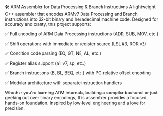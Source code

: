 🛠️ ARM Assembler for Data Processing & Branch Instructions
A lightweight C++ assembler that encodes ARMv7 Data Processing and Branch instructions into 32-bit binary and hexadecimal machine code. Designed for accuracy and clarity, this project supports:

✅ Full encoding of ARM Data Processing instructions (ADD, SUB, MOV, etc.)

✅ Shift operations with immediate or register source (LSL #3, ROR v2)

✅ Condition code parsing (EQ, GT, NE, AL, etc.)

✅ Register alias support (a1, v7, sp, etc.)

✅ Branch instructions (B, BL, BEQ, etc.) with PC-relative offset encoding

✅ Modular architecture with separate instruction handlers

Whether you're learning ARM internals, building a compiler backend, or just geeking out over binary encodings, this assembler provides a focused, hands-on foundation. Inspired by low-level engineering and a love for precision.
